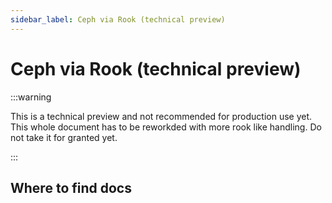 ```yaml
---
sidebar_label: Ceph via Rook (technical preview)
---
```


# Ceph via Rook (technical preview)

:::warning

This is a technical preview and not recommended for production use yet. This whole
document has to be reworkded with more rook like handling. Do not take it for
granted yet.

:::

## Where to find docs
